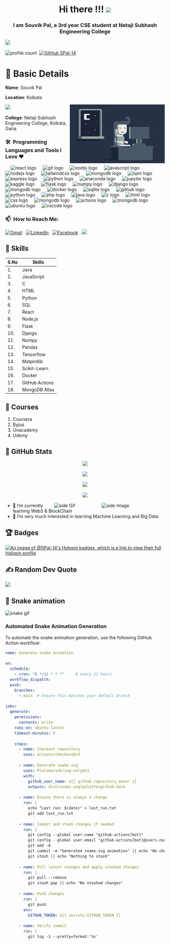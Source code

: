<h1 align="center">  
  Hi there !!! <img src="https://github.com/sciencepal/sciencepal/blob/master/assets/Hi.gif" width="29px">
</h1>
<h3 align="center">I am Souvik Pal, a 3rd year CSE student at Netaji Subhash Engineering College</h3>

![](https://github.com/halfrost/halfrost/blob/master/icons/header_.png)

![profile count](https://komarev.com/ghpvc/?username=SPal-14&color=blue)&nbsp;
[![GitHub SPal-14](https://img.shields.io/github/followers/SPal-14?label=follow&style=social)](https://github.com/SPal-14)&nbsp;

# 💠 Basic Details
**Name**: Souvik Pal

**Location**: Kolkata

<img alt="Night Coding" src="https://raw.githubusercontent.com/AVS1508/AVS1508/master/assets/Night-Coding.gif" align="right"/>

<img src="https://img.icons8.com/bubbles/100/000000/kolkata.png"/>

**College**: Netaji Subhash Engineering College, Kolkata, Garia



### 🛠 &nbsp;Programming Languages and Tools I Love ❤️

<div align="left">
  <img width="12" />
  <img src="https://cdn.jsdelivr.net/gh/devicons/devicon/icons/react/react-original.svg" height="30" alt="react logo"  />
  <img width="12" />
  <img src="https://cdn.jsdelivr.net/gh/devicons/devicon/icons/git/git-original.svg" height="30" alt="git logo"  />
  <img width="12" />
  <img src="https://cdn.jsdelivr.net/gh/devicons/devicon/icons/nextjs/nextjs-original.svg" height="30" alt="nextjs logo"  />
  <img width="12" />
  <img src="https://cdn.jsdelivr.net/gh/devicons/devicon/icons/javascript/javascript-original.svg" height="30" alt="javascript logo"  />
  <img width="12" />
  <img src="https://cdn.jsdelivr.net/gh/devicons/devicon/icons/nodejs/nodejs-original.svg" height="30" alt="nodejs logo"  />
  <img width="12" />
  <img src="https://cdn.jsdelivr.net/gh/devicons/devicon/icons/tailwindcss/tailwindcss-original-wordmark.svg" height="30" alt="tailwindcss logo"  />
  <img width="12" />
  <img src="https://cdn.jsdelivr.net/gh/devicons/devicon/icons/mongodb/mongodb-original.svg" height="30" alt="mongodb logo"  />
  <img width="12" />
  <img src="https://cdn.jsdelivr.net/gh/devicons/devicon/icons/npm/npm-original-wordmark.svg" height="30" alt="npm logo"  />
  <img width="12" />
  <img src="https://cdn.jsdelivr.net/gh/devicons/devicon/icons/express/express-original.svg" height="30" alt="express logo"  />
  <img width="12" />
  <img src="https://cdn.jsdelivr.net/gh/devicons/devicon/icons/python/python-original.svg" height="30" alt="python logo"  />
  <img width="12" />
  <img src="https://cdn.jsdelivr.net/gh/devicons/devicon/icons/anaconda/anaconda-original.svg" height="30" alt="anaconda logo"  />
  <img width="12" />
  <img src="https://cdn.jsdelivr.net/gh/devicons/devicon/icons/jupyter/jupyter-original.svg" height="30" alt="jupyter logo"  />
  <img width="12" />
  <img src="https://cdn.jsdelivr.net/gh/devicons/devicon/icons/kaggle/kaggle-original.svg" height="30" alt="kaggle logo"  />
  <img width="12" />
  <img src="https://cdn.jsdelivr.net/gh/devicons/devicon/icons/flask/flask-original.svg" height="30" alt="flask logo"  />
  <img width="12" />
  <img src="https://cdn.jsdelivr.net/gh/devicons/devicon/icons/numpy/numpy-original.svg" height="30" alt="numpy logo"  />
  <img width="12" />
  <img src="https://cdn.jsdelivr.net/gh/devicons/devicon/icons/django/django-original.svg" height="30" alt="django logo"  />
  <img width="12" />
  <img src="https://cdn.jsdelivr.net/gh/devicons/devicon/icons/mongodb/mongodb-original.svg" height="30" alt="mongodb logo"  />
  <img width="12" />
  <img src="https://cdn.jsdelivr.net/gh/devicons/devicon/icons/docker/docker-original.svg" height="30" alt="docker logo"  />
  <img width="12" />
  <img src="https://cdn.jsdelivr.net/gh/devicons/devicon/icons/sqlite/sqlite-original.svg" height="30" alt="sqlite logo"  />
  <img width="12" />
  <img src="https://cdn.jsdelivr.net/gh/devicons/devicon/icons/github/github-original.svg" height="30" alt="github logo"  />
  <img width="12" />
  <img src="https://cdn.jsdelivr.net/gh/devicons/devicon/icons/python/python-original.svg" height="30" alt="python logo"  />
  <img width="12" />
  <img src="https://cdn.jsdelivr.net/gh/devicons/devicon/icons/php/php-original.svg" height="30" alt="php logo"  />
  <img width="12" />
  <img src="https://cdn.jsdelivr.net/gh/devicons/devicon/icons/java/java-original.svg" height="30" alt="java logo"  />
  <img width="12" />
  <img src="https://cdn.jsdelivr.net/gh/devicons/devicon/icons/c/c-original.svg" height="30" alt="c logo"  />
  <img width="12" />
  <img src="https://cdn.jsdelivr.net/gh/devicons/devicon/icons/html5/html5-original.svg" height="30" alt="html logo"  />
  <img width="12" />
  <img src="https://cdn.jsdelivr.net/gh/devicons/devicon/icons/css3/css3-original.svg" height="30" alt="css logo"  />
  <img width="12" />
  <img src="https://cdn.jsdelivr.net/gh/devicons/devicon/icons/mongodb/mongodb-original.svg" height="30" alt="mongodb logo"  />
  <img width="12" />
  <img src="https://cdn.jsdelivr.net/gh/devicons/devicon/icons/actions/actions-original.svg" height="30" alt="actions logo"  />
  <img width="12" />
  <img src="https://cdn.jsdelivr.net/gh/devicons/devicon/icons/mongodb/mongodb-original.svg" height="30" alt="mongodb logo"  />
  <img width="12" />
  <img src="https://cdn.jsdelivr.net/gh/devicons/devicon/icons/ubuntu/ubuntu-plain.svg" height="30" alt="ubuntu logo"  />
  <img width="12" />
  <img src="https://cdn.jsdelivr.net/gh/devicons/devicon/icons/vscode/vscode-original.svg" height="30" alt="vscode logo"  />
</div>

### 📫 &nbsp;How to Reach Me:
<a href="mailto:kolkatasouvik1@gmail.com"><img alt="Gmail" src="https://img.shields.io/badge/Gmail-D14836?style=flat&logo=gmail&logoColor=white" /></a> &nbsp;
<a href="https://www.linkedin.com/in/souvik-pal-7abbb7234/"><img alt="LinkedIn" src="https://img.shields.io/badge/LinkedIn-0077B5?style=flat&logo=linkedin&logoColor=white" /></a> &nbsp;
<a href="https://facebook.com/souvik.pal.75098364"><img alt="Facebook" src="https://img.shields.io/badge/Facebook-1877F2?style=flat&logo=facebook&logoColor=white" /></a> &nbsp;
[![](https://img.shields.io/badge/-@Souvik-%23181717?style=flat-square&logo=github)](https://github.com/SPal-14)

## 💠 Skills
| S.No | Skills |
| --- | --- |
| 1. | Java |
| 2. | JavaScript |
| 3. | C |
| 4. | HTML |
| 5. | Python |
| 6. | SQL |
| 7. | React |
| 8. | Node.js |
| 9. | Flask |
| 10. | Django |
| 11. | Numpy |
| 12. | Pandas |
| 13. | Tensorflow |
| 14. | Matplotlib |
| 15. | Scikit-Learn |
| 16. | Docker |
| 17. | GitHub Actions |
| 18. | MongoDB Atlas |

## 💠 Courses
1. Coursera
2. Byjus
3. Unacademy
4. Udemy

## 💠 GitHub Stats
<p align="center">
  <a href="https://github.com/SPal-14">
    <img height="180em" src="https://github-readme-stats-eight-theta.vercel.app/api?username=SPal-14&show_icons=true&theme=algolia"/> 
  </a>
</p>

<p align="center">
  <a href="https://github.com/SPal-14">
    <img height="180em" src="https://github-readme-streak-stats.herokuapp.com?user=SPal-14&theme=cobalt&date_format=j%20M%5B%20Y%5D&background=000000&border=7536B2&stroke=9243DD&ring=89502D&fire=FF9554&currStreakNum=D280FF&sideNums=BC52FF&currStreakLabel=64EAE2&sideLabels=48A8A2&dates=A42EE5"/>
  </a>
</p>

<p align="center">
  <a href="https://github.com/SPal-14">
    <img height="180em" src="https://github-profile-trophy.vercel.app/?username=SPal-14&theme=onedark&no-frame=true&no-bg=true&margin-w=4&column=5"/>
  </a>
</p>

<p align="center">
  <a href="https://github.com/SPal-14">
    <img height="180em" src="https://github-readme-stats.vercel.app/api/top-langs/?username=SPal-14&layout=compact&theme=algolia"/>
  </a>
</p>

<img src="https://github.com/sciencepal/sciencepal/blob/master/assets/life_balance.gif" alt="side Image" align="right" width="200" height="auto" />
<a href="https://ko-fi.com/sciencepal"> <img src="https://media3.giphy.com/media/ZEB6yFbLnhyQf7g3hn/giphy.gif" alt="side Gif" align="right" width="150" height="auto"/> </a>

- 🔭 I’m currently learning Web3 & BlockChain
- 🌱 I’m very much interested in learning Machine Learning and Big Data

## 🏆 Badges
[![An image of @SPal-14's Holopin badges, which is a link to view their full Holopin profile](https://holopin.me/SPal-14)](https://holopin.io/@SPal-14)

## ✍️ Random Dev Quote
![](https://quotes-github-readme.vercel.app/api?type=horizontal&theme=dark)

## 🐍 Snake animation

![snake gif](https://github.com/SPal-14/SPal-14/blob/output/github-contribution-grid-snake.svg)

### Automated Snake Animation Generation
To automate the snake animation generation, use the following GitHub Action workflow:

```yaml
name: Generate snake animation

on:
  schedule:
    - cron: "0 */12 * * *"     # every 12 hours
  workflow_dispatch:
  push:
    branches:
      - main  # Ensure this matches your default branch

jobs:
  generate:
    permissions:
      contents: write
    runs-on: ubuntu-latest
    timeout-minutes: 5

    steps:
      - name: Checkout repository
        uses: actions/checkout@v3

      - name: Generate snake.svg
        uses: Platane/snk/svg-only@v3
        with:
          github_user_name: ${{ github.repository_owner }}
          outputs: dist/snake.svg?palette=github-dark

      - name: Ensure there is always a change
        run: |
          echo "Last run: $(date)" > last_run.txt
          git add last_run.txt

      - name: Commit and stash changes if needed
        run: |
          git config --global user.name "github-actions[bot]"
          git config --global user.email "github-actions[bot]@users.noreply.github.com"
          git add -A
          git commit -m "Generated snake.svg animation" || echo "No changes to commit"
          git stash || echo "Nothing to stash"

      - name: Pull latest changes and apply stashed changes
        run: |
          git pull --rebase
          git stash pop || echo "No stashed changes"

      - name: Push changes
        run: |
          git push
        env:
          GITHUB_TOKEN: ${{ secrets.GITHUB_TOKEN }}

      - name: Verify commit
        run: |
          git log -1 --pretty=format:'%s'
